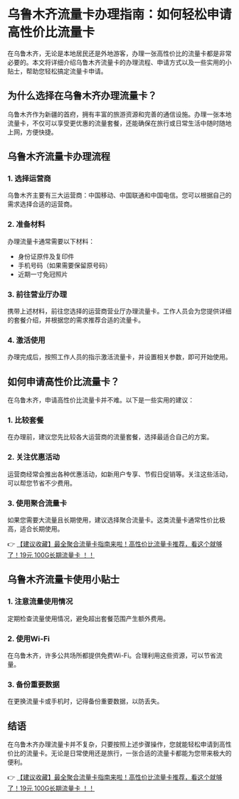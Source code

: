 # 乌鲁木齐流量卡办理指南：如何轻松申请高性价比流量卡

在乌鲁木齐，无论是本地居民还是外地游客，办理一张高性价比的流量卡都是非常必要的。本文将详细介绍乌鲁木齐流量卡的办理流程、申请方式以及一些实用的小贴士，帮助您轻松搞定流量卡申请。

## 为什么选择在乌鲁木齐办理流量卡？

乌鲁木齐作为新疆的首府，拥有丰富的旅游资源和完善的通信设施。办理一张本地流量卡，不仅可以享受更优惠的流量套餐，还能确保在旅行或日常生活中随时随地上网，方便快捷。

## 乌鲁木齐流量卡办理流程

### 1. 选择运营商
乌鲁木齐主要有三大运营商：中国移动、中国联通和中国电信。您可以根据自己的需求选择合适的运营商。

### 2. 准备材料
办理流量卡通常需要以下材料：
- 身份证原件及复印件
- 手机号码（如果需要保留原号码）
- 近期一寸免冠照片

### 3. 前往营业厅办理
携带上述材料，前往您选择的运营商营业厅办理流量卡。工作人员会为您提供详细的套餐介绍，并根据您的需求推荐合适的流量卡。

### 4. 激活使用
办理完成后，按照工作人员的指示激活流量卡，并设置相关参数，即可开始使用。

## 如何申请高性价比流量卡？

在乌鲁木齐，申请高性价比流量卡并不难。以下是一些实用的建议：

### 1. 比较套餐
在办理前，建议您先比较各大运营商的流量套餐，选择最适合自己的方案。

### 2. 关注优惠活动
运营商经常会推出各种优惠活动，如新用户专享、节假日促销等。关注这些活动，可以帮您节省不少费用。

### 3. 使用聚合流量卡
如果您需要大流量且长期使用，建议选择聚合流量卡。这类流量卡通常性价比极高，适合长期使用。

👉 [【建议收藏】最全聚合流量卡指南来啦！高性价比流量卡推荐，看这个就够了！19元 100G长期流量卡 ！！](https://bit.ly/Liuliangka)

## 乌鲁木齐流量卡使用小贴士

### 1. 注意流量使用情况
定期检查流量使用情况，避免超出套餐范围产生额外费用。

### 2. 使用Wi-Fi
在乌鲁木齐，许多公共场所都提供免费Wi-Fi。合理利用这些资源，可以节省流量。

### 3. 备份重要数据
在更换流量卡或手机时，记得备份重要数据，以防丢失。

## 结语

在乌鲁木齐办理流量卡并不复杂，只要按照上述步骤操作，您就能轻松申请到高性价比的流量卡。无论是日常使用还是旅行，一张合适的流量卡都能为您带来极大的便利。

👉 [【建议收藏】最全聚合流量卡指南来啦！高性价比流量卡推荐，看这个就够了！19元 100G长期流量卡 ！！](https://bit.ly/Liuliangka)